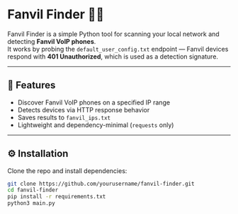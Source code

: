 # Fanvil Finder 🔎📞

Fanvil Finder is a simple Python tool for scanning your local network and detecting **Fanvil VoIP phones**.  
It works by probing the `default_user_config.txt` endpoint — Fanvil devices respond with **401 Unauthorized**, which is used as a detection signature.

---

## 🚀 Features
- Discover Fanvil VoIP phones on a specified IP range
- Detects devices via HTTP response behavior
- Saves results to `fanvil_ips.txt`
- Lightweight and dependency-minimal (`requests` only)

---

## ⚙️ Installation
Clone the repo and install dependencies:

```bash
git clone https://github.com/yourusername/fanvil-finder.git
cd fanvil-finder
pip install -r requirements.txt
python3 main.py
